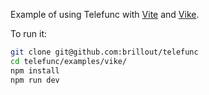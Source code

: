 Example of using Telefunc with [Vite](https://vitejs.dev) and [Vike](https://vike.dev).

To run it:

```bash
git clone git@github.com:brillout/telefunc
cd telefunc/examples/vike/
npm install
npm run dev
```
